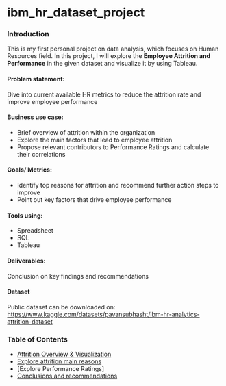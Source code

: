 # ibm_hr_dataset_project

### Introduction
This is my first personal project on data analysis, which focuses on Human Resources field. In this project, I will explore the **Employee Attrition and Performance** in the given dataset and visualize it by using Tableau.

#### Problem statement:
Dive into current available HR metrics to reduce the attrition rate and improve employee performance

#### Business use case:
* Brief overview of attrition within the organization 
* Explore the main factors that lead to employee attrition
* Propose relevant contributors to Performance Ratings and calculate their correlations

#### Goals/ Metrics:
* Identify top reasons for attrition and recommend further action steps to improve
* Point out key factors that drive employee performance 

#### Tools using:
* Spreadsheet
* SQL
* Tableau

#### Deliverables:
Conclusion on key findings and recommendations

#### Dataset
Public dataset can be downloaded on: 
https://www.kaggle.com/datasets/pavansubhasht/ibm-hr-analytics-attrition-dataset

### Table of Contents
* [Attrition Overview & Visualization](https://github.com/duongvu1311/ibm_hr_dataset_project/tree/main/attrition_overview)
* [Explore attrition main reasons](https://github.com/duongvu1311/ibm_hr_dataset_project/tree/main/attrition_explore_main_reasons)
* [Explore Performance Ratings]
* [Conclusions and recommendations](https://github.com/duongvu1311/ibm_hr_dataset_project/tree/main/Conclusion)

